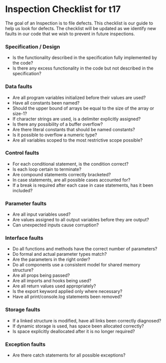 # Inspection Checklist for t17

The goal of an Inspection is to file defects.
This checklist is our guide to help us look for defects.
The checklist will be updated as we identify new faults in our code that we wish to prevent in future inspections.

### Specification / Design
* Is the functionality described in the specification fully implemented by the code?
* Is there any excess functionality in the code but not described in the specification? 

### Data faults
* Are all program variables initialized before their values are used?
* Have all constants been named?
* Should the upper bound of arrays be equal to the size of the array or size-1?
* If character strings are used, is a delimiter explicitly assigned?
* Is there any possibility of a buffer overflow?
* Are there literal constants that should be named constants?
* Is it possible to overflow a numeric type?
* Are all variables scoped to the most restrictive scope possible?

### Control faults
* For each conditional statement, is the condition correct?
* Is each loop certain to terminate?
* Are compound statements correctly bracketed?
* In case statements, are all possible cases accounted for?
* If a break is required after each case in case statements, has it been included?

### Parameter faults
* Are all input variables used?
* Are values assigned to all output variables before they are output?
* Can unexpected inputs cause corruption?

### Interface faults
* Do all functions and methods have the correct number of parameters?
* Do formal and actual parameter types match?
* Are the parameters in the right order?
* Do all components use a consistent model for shared memory structure?
* Are all props being passed?
* Are all imports and hooks being used?
* Are all return values used appropriately?
* Is the export keyword applied only where necessary?
* Have all print/console.log statements been removed?

### Storage faults
* If a linked structure is modified, have all links been correctly diagnosed?
* If dynamic storage is used, has space been allocated correctly?
* Is space explicitly deallocated after it is no longer required?

### Exception faults
* Are there catch statements for all possible exceptions?